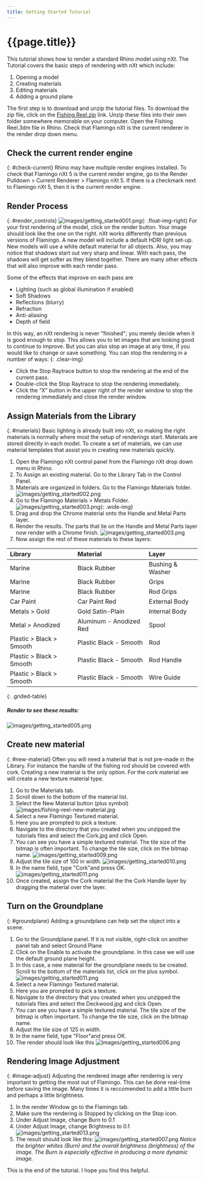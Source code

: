 ```yaml
---
title: Getting Started Tutorial
---
```

<!-- TODO: Make sure to update this page and get working in the guides section of the documentation. -->

# {{page.title}}
This tutorial shows how to render a standard Rhino model using nXt. The Tutorial covers the basic steps of rendering with nXt which include:

1. Opening a model
1. Creating materials
1. Editing materials
1. Adding a ground plane

The first step is to download and unzip the tutorial files. To download the zip file, click on the [Fishing Reel.zip](http:/files.na.mcneel.com//flamingo/nxt/5.0/tutorials/nxt5%20fishing.zip) link. Unzip these files into their own folder somewhere memorable on your computer. Open the Fishing Reel.3dm file in Rhino. Check that Flamingo nXt is the current renderer in the render drop down menu.

## Check the current render engine
{: #check-current}
Rhino may have multiple render engines installed.  To check that Flamingo nXt 5 is the current render engine, go to the Render Pulldown > Current Renderer > Flamingo nXt 5.  If there is a checkmark next to Flamingo nXt 5, then it is the current render engine.

## Render Process
{: #render_controls}
![images/getting_started001.png](images/getting_started001.png){: .float-img-right} For your first rendering of the model, click on the render button. Your image should look like the one on the right. nXt works differently than previous versions of Flamingo. A new model will include a default HDRI light set-up.  New models will use a white default material for all objects. Also, you may notice that shadows start out very sharp and linear. With each pass, the shadows will get softer as they blend together. There are many other effects that will also improve with each render pass.

Some of the effects that improve on each pass are

* Lighting (such as global illumination if enabled)
* Soft Shadows
* Reflections (blurry)
* Refraction
* Anti-aliasing
* Depth of field

In this way, an nXt rendering is never "finished"; you merely decide when it is good enough to stop. This allows you to let images that are looking good to continue to improve. But you can also stop an image at any time, if you would like to change or save something. You can stop the rendering in a number of ways:
{: .clear-img}

* Click the Stop Raytrace button to stop the rendering at the end of the current pass.
* Double-click the Stop Raytrace to stop the rendering immediately.
* Click the “X” button in the upper right of the render window to stop the rendering immediately and close the render window.

## Assign Materials from the Library
{: #materials}
Basic lighting is already built into nXt, so making the right materials is normally where most the setup of renderings start. Materials are stored directly in each model. To create a set of materials, we can use material templates that assist you in creating new materials quickly.

  1. Open the Flamingo nXt control panel from the Flamingo nXt drop down menu in Rhino.
  1. To Assign an existing material. Go to the Library Tab in the Control Panel.
  1. Materials are organized in folders. Go to the Flamingo Materials folder.
  ![images/getting_started002.png](images/getting_started002.png)
  1. Go to the Flamingo Materials > Metals Folder.
  ![images/getting_started003.png](images/getting_started004.png){: .wide-img}
  1. Drag and drop the Chrome material onto the Handle and Metal Parts layer.
  1. Render the results. The parts that lie on the Handle and Metal Parts layer now render with a Chrome finish.
  ![images/getting_started003.png](images/getting_started003.png)
  1. Now assign the rest of these materials to these layers:

 | Library | Material | Layer |
 |:-------|:------|:------|
 | Marine | Black Rubber | Bushing & Washer |
 | Marine | Black Rubber | Grips |
 | Marine | Black Rubber | Rod Grips |
 | Car Paint | Car Paint Red | External Body |
 | Metals > Gold | Gold Satin-Plain | Internal Body |
 | Metal > Anodized | Aluminum - Anodized Red | Spool |
 | Plastic > Black > Smooth | Plastic Black - Smooth | Rod |
 | Plastic > Black > Smooth | Plastic Black - Smooth | Rod Handle |
 | Plastic > Black > Smooth | Plastic Black - Smooth | Wire Guide |
{: .grided-table}

##### Render to see these results:
 ![images/getting_started005.png](images/getting_started005.png)

## Create new material
{: #new-material}
Often you will need a material that is not pre-made in the Library. For instance the handle of the fishing rod should be covered with cork. Creating a new material is the only option. For the cork material we will create a new texture material type.

 1. Go to the Materials tab.
 1. Scroll down to the bottom of the material list.
 1. Select the New Material button (plus symbol)
  ![images/fishing-reel-new-material.jpg](images/fishing-reel-new-material.jpg)
 1. Select a new Flamingo Textured material.
 1. Here you are prompted to pick a texture.
 1. Navigate to the directory that you created when you unzipped the tutorials files and select the Cork.jpg and click Open.
 1. You can see you have a simple textured material. The tile size of the bitmap is often important. To change the tile size, click on the bitmap name.
![images/getting_started009.png](images/getting_started009.png)
 1. Adjust the tile size of 100 in width.
![images/getting_started010.png](images/getting_started010.png)
 1. In the name field, type "Cork"and press OK.
![images/getting_started011.png](images/getting_started011.png)
 1. Once created, assign the Cork material the the Cork Handle layer by dragging the material over the layer.

## Turn on the Groundplane
{: #groundplane}
Adding a groundplane can help set the object into a scene.

1. Go to the Groundplane panel.  If it is not visible, right-click on another panel tab and select Ground Plane
1. Click on the Enable to activate the groundplane.  In this case we will use the default ground plane height.
1. In this case, a new material for the groundplane needs to be created. Scroll to the bottom of the materials list, click on the plus symbol.
![images/getting_started011.png](images/getting_started012.png)
1. Select a new Flamingo Textured material.
1. Here you are prompted to pick a texture.
1. Navigate to the directory that you created when you unzipped the tutorials files and select the Deckwood.jpg and click Open.
1. You can see you have a simple textured material. The tile size of the bitmap is often important. To change the tile size, click on the bitmap name.
1. Adjust the tile size of 125 in width.
1. In the name field, type "Floor"and press OK.
1. The render should look like this
![images/getting_started006.png](images/getting_started006.png)


## Rendering Image Adjustment
{: #image-adjust}
Adjusting the rendered image after rendering is very important to getting the most out of Flamingo. This can be done real-time before saving the image. Many times it is reccomended to add a little burn and perhaps a little brightness.

1. In the render Window go to the Flamingo tab.
1. Make sure the rendering is Stopped by clicking on the Stop icon.
1. Under Adjust Image, change Burn to 0.1
1. Under Adjust Image, change Brightness to 0.1
![images/getting_started013.png](images/getting_started013.png)
1. The result should look like this:
![images/getting_started007.png](images/getting_started007.png)
*Notice the brighter whites (Burn) and the overall brightness (brightness) of the image.  The Burn is especially effective in producing a more dynamic image.*



This is the end of the tutorial. I hope you find this helpful.

